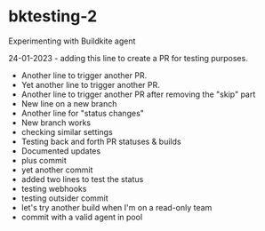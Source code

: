 # bktesting-2
Experimenting with Buildkite agent

24-01-2023 - adding this line to create a PR for testing purposes.
- Another line to trigger another PR.
- Yet another line to trigger another PR.
- Another line to trigger another PR after removing the "skip" part
- New line on a new branch
- Another line for "status changes"
- New branch works
- checking similar settings
- Testing back and forth PR statuses & builds
- Documented updates
- plus commit
- yet another commit
- added two lines to test the status
- testing webhooks
- testing outsider commit
- let's try another build when I'm on a read-only team
- commit with a valid agent in pool
